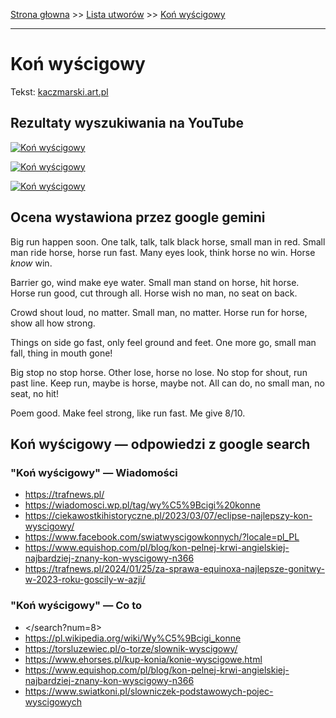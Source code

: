 [Strona głowna](../index.md) >> [Lista utworów](../list.md) >> [Koń wyścigowy](227.md)

---

# Koń wyścigowy

Tekst: [kaczmarski.art.pl](https://www.kaczmarski.art.pl/tworczosc/wiersze/kon-wyscigowy/)

## Rezultaty wyszukiwania na YouTube

[![Koń wyścigowy](http://img.youtube.com/vi/3jSDjyjgyqI/0.jpg)](https://www.youtube.com/watch?v=3jSDjyjgyqI "Koń wyścigowy - YouTube")

[![Koń wyścigowy](http://img.youtube.com/vi/TEFvsLuYXPU/0.jpg)](https://www.youtube.com/watch?v=TEFvsLuYXPU "Jacek Kaczmarski Koń wyścigowy wg W. Wysockiego - YouTube")

[![Koń wyścigowy](http://img.youtube.com/vi/DzYaCyhJBEs/0.jpg)](https://www.youtube.com/watch?v=DzYaCyhJBEs "Rehabilitacja komunistów - YouTube")

## Ocena wystawiona przez google gemini

Big run happen soon. One talk, talk, talk black horse, small man in red. Small man ride horse, horse run fast. Many eyes look, think horse no win. Horse *know* win.

Barrier go, wind make eye water. Small man stand on horse, hit horse. Horse run good, cut through all. Horse wish no man, no seat on back. 

Crowd shout loud, no matter. Small man, no matter. Horse run for horse, show all how strong.

Things on side go fast, only feel ground and feet. One more go, small man fall, thing in mouth gone!

Big stop no stop horse. Other lose, horse no lose. No stop for shout, run past line. Keep run, maybe is horse, maybe not. All can do, no small man, no seat, no hit!

Poem good. Make feel strong, like run fast. Me give 8/10.


## Koń wyścigowy — odpowiedzi z google search

### "Koń wyścigowy" — Wiadomości

 - <https://trafnews.pl/>
 - <https://wiadomosci.wp.pl/tag/wy%C5%9Bcigi%20konne>
 - <https://ciekawostkihistoryczne.pl/2023/03/07/eclipse-najlepszy-kon-wyscigowy/>
 - <https://www.facebook.com/swiatwyscigowkonnych/?locale=pl_PL>
 - <https://www.equishop.com/pl/blog/kon-pelnej-krwi-angielskiej-najbardziej-znany-kon-wyscigowy-n366>
 - <https://trafnews.pl/2024/01/25/za-sprawa-equinoxa-najlepsze-gonitwy-w-2023-roku-goscily-w-azji/>

### "Koń wyścigowy" — Co to

 - </search?num=8>
 - <https://pl.wikipedia.org/wiki/Wy%C5%9Bcigi_konne>
 - <https://torsluzewiec.pl/o-torze/slownik-wyscigowy/>
 - <https://www.ehorses.pl/kup-konia/konie-wyscigowe.html>
 - <https://www.equishop.com/pl/blog/kon-pelnej-krwi-angielskiej-najbardziej-znany-kon-wyscigowy-n366>
 - <https://www.swiatkoni.pl/slowniczek-podstawowych-pojec-wyscigowych>

